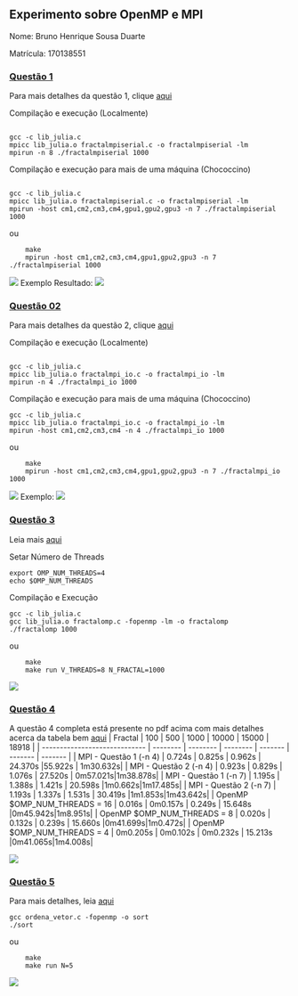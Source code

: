 ## Experimento sobre OpenMP e MPI
Nome: Bruno Henrique Sousa Duarte

Matrícula: 170138551


### [Questão 1](https://github.com/Mexazonic/TrabalhoFinal_PSPD/blob/main/Questao01/README.md)
Para mais detalhes da questão 1, clique [aqui](https://github.com/Mexazonic/TrabalhoFinal_PSPD/blob/main/Questao01/README.md)

Compilação e execução (Localmente)
```console

gcc -c lib_julia.c
mpicc lib_julia.o fractalmpiserial.c -o fractalmpiserial -lm
mpirun -n 8 ./fractalmpiserial 1000

```


Compilação e execução para mais de uma máquina (Chococcino)
```console

gcc -c lib_julia.c
mpicc lib_julia.o fractalmpiserial.c -o fractalmpiserial -lm
mpirun -host cm1,cm2,cm3,cm4,gpu1,gpu2,gpu3 -n 7 ./fractalmpiserial 1000
```
ou
```console
    make
    mpirun -host cm1,cm2,cm3,cm4,gpu1,gpu2,gpu3 -n 7 ./fractalmpiserial 1000
```

![](https://imgur.com/kzBsbwb.png)
Exemplo Resultado:
![](https://imgur.com/IwhI4ck.png)


### [Questão 02](https://github.com/Mexazonic/TrabalhoFinal_PSPD/blob/main/Questao02/README.md)
Para mais detalhes da questão 2, clique [aqui](https://github.com/Mexazonic/TrabalhoFinal_PSPD/blob/main/Questao02/README.md)


Compilação e execução (Localmente)
```console

gcc -c lib_julia.c
mpicc lib_julia.o fractalmpi_io.c -o fractalmpi_io -lm
mpirun -n 4 ./fractalmpi_io 1000

```


Compilação e execução para mais de uma máquina (Chococcino)
```console
gcc -c lib_julia.c
mpicc lib_julia.o fractalmpi_io.c -o fractalmpi_io -lm
mpirun -host cm1,cm2,cm3,cm4 -n 4 ./fractalmpi_io 1000
```
ou

```console
    make
    mpirun -host cm1,cm2,cm3,cm4,gpu1,gpu2,gpu3 -n 7 ./fractalmpi_io 1000
```




![](https://imgur.com/JSCxPPe.png)
Exemplo:
![](https://imgur.com/jVTFuuj.png)


### [Questão 3](https://github.com/Mexazonic/TrabalhoFinal_PSPD/blob/main/Questao03/README.md)


Leia mais [aqui](https://github.com/Mexazonic/TrabalhoFinal_PSPD/blob/main/Questao03/README.md)

Setar Número de Threads
```console
export OMP_NUM_THREADS=4
echo $OMP_NUM_THREADS

```

Compilação e Execução
```console
gcc -c lib_julia.c
gcc lib_julia.o fractalomp.c -fopenmp -lm -o fractalomp
./fractalomp 1000
```
ou

```console
    make
    make run V_THREADS=8 N_FRACTAL=1000
```
![](https://imgur.com/K0tB7aR.png)

### [Questão 4](https://github.com/Mexazonic/TrabalhoFinal_PSPD/blob/main/Questao04/Quest%C3%A3o04.pdf)
A questão 4 completa está presente no pdf acima com mais detalhes acerca da tabela bem [aqui](https://github.com/Mexazonic/TrabalhoFinal_PSPD/blob/main/Questao04/Quest%C3%A3o04.pdf)
| Fractal                       | 100      | 500      | 1000     | 10000   | 15000 |	18918 |
| ----------------------------- | -------- | -------- | -------- | ------- | ------- | ------- |
| MPI - Questão 1  (-n 4)        | 0.724s   | 0.825s   | 0.962s   | 24.370s |55.922s | 1m30.632s|
| MPI - Questão 2 (-n 4)        | 0.923s   | 0.829s   | 1.076s   | 27.520s | 0m57.021s|1m38.878s|
| MPI - Questão 1 (-n 7)        | 1.195s   | 1.388s   | 1.421s   | 20.598s |1m0.662s|1m17.485s|
| MPI - Questão 2  (-n 7)        | 1.193s   | 1.337s   | 1.531s   | 30.419s |1m1.853s|1m43.642s|
| OpenMP $OMP_NUM_THREADS = 16 | 0.016s   | 0m0.157s | 0.249s   | 15.648s |0m45.942s|1m8.951s|
| OpenMP $OMP_NUM_THREADS = 8  | 0.020s   | 0.132s   | 0.239s   | 15.660s |0m41.699s|1m0.472s|
| OpenMP $OMP_NUM_THREADS = 4  | 0m0.205s | 0m0.102s | 0m0.232s | 15.213s |0m41.065s|1m4.008s|


![](https://imgur.com/vTphnCc.png)

### [Questão 5](https://github.com/Mexazonic/TrabalhoFinal_PSPD/blob/main/Questao05/README.md)
Para mais detalhes, leia [aqui](https://github.com/Mexazonic/TrabalhoFinal_PSPD/blob/main/Questao05/README.md)
```shell
gcc ordena_vetor.c -fopenmp -o sort
./sort
```
ou

```console
    make
    make run N=5
```
![](https://imgur.com/M9L1jfE.png)

